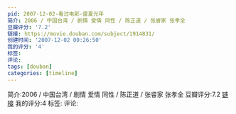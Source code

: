 ```yaml
---
pid: 2007-12-02-看过电影-盛夏光年
简介: 2006 / 中国台湾 / 剧情 爱情 同性 / 陈正道 / 张睿家 张孝全
豆瓣评分: '7.2'
链接: https://movie.douban.com/subject/1914831/
创建时间: '2007-12-02 00:26:50'
我的评分: '4'
标签:
评论:
tags: [douban]
categories: [timeline]
---
```

简介:2006 / 中国台湾 / 剧情 爱情 同性 / 陈正道 / 张睿家 张孝全
豆瓣评分:7.2
[链接](https://movie.douban.com/subject/1914831/)
我的评分:4
标签:
评论:
